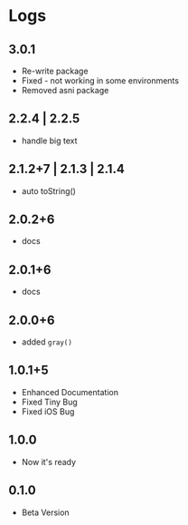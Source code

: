 # Logs

## 3.0.1

* Re-write package
* Fixed - not working in some environments
* Removed asni package

## 2.2.4 | 2.2.5

* handle big text

## 2.1.2+7 | 2.1.3 | 2.1.4

* auto toString()

## 2.0.2+6

* docs

## 2.0.1+6

* docs

## 2.0.0+6

* added `gray()`

## 1.0.1+5

* Enhanced Documentation
* Fixed Tiny Bug
* Fixed iOS Bug

## 1.0.0

* Now it's ready

## 0.1.0

* Beta Version
